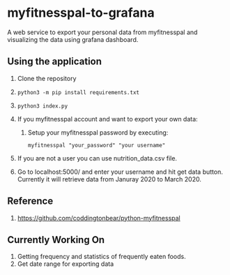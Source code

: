 # myfitnesspal-to-grafana
A web service to export your personal data from myfitnesspal and visualizing the data using grafana dashboard.

## Using the application

1. Clone the repository
2. `python3 -m pip install requirements.txt`
3. `python3 index.py`
4. If you myfitnesspal account and want to export your own data:

    1. Setup your myfitnesspal password by executing:

        `myfitnesspal "your_password" "your username"`
5. If you are not a user you can use nutrition_data.csv file.
6. Go to localhost:5000/ and enter your username and hit get data button. Currently it will retrieve data from Januray 2020 to March 2020.

## Reference
1. https://github.com/coddingtonbear/python-myfitnesspal

## Currently Working On
1. Getting frequency and statistics of frequently eaten foods.
2. Get date range for exporting data